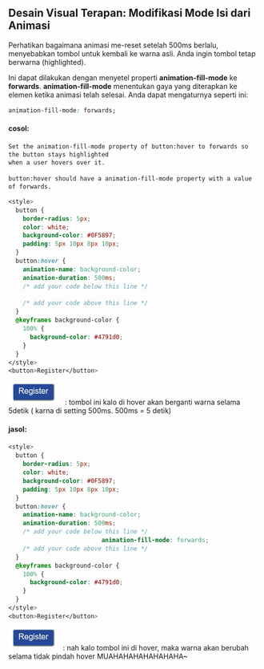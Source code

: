 ## Desain Visual Terapan: Modifikasi Mode Isi dari Animasi

Perhatikan bagaimana animasi me-reset setelah 500ms berlalu, menyebabkan tombol untuk kembali ke warna asli. Anda ingin tombol tetap berwarna \(highlighted\).

Ini dapat dilakukan dengan menyetel properti **animation-fill-mode** ke **forwards**. **animation-fill-mode** menentukan gaya yang diterapkan ke elemen ketika animasi telah selesai. Anda dapat mengaturnya seperti ini:

```css
animation-fill-mode: forwards;
```

#### cosol:

```
Set the animation-fill-mode property of button:hover to forwards so the button stays highlighted 
when a user hovers over it.

button:hover should have a animation-fill-mode property with a value of forwards.
```

```css
<style>
  button {
    border-radius: 5px;
    color: white;
    background-color: #0F5897;
    padding: 5px 10px 8px 10px;
  }
  button:hover {
    animation-name: background-color;
    animation-duration: 500ms;
    /* add your code below this line */

    /* add your code above this line */
  }
  @keyframes background-color {
    100% {
      background-color: #4791d0;
    }
  }
</style>
<button>Register</button>
```

![](/assets/reg.jpg) : tombol ini kalo di hover akan berganti warna selama 5detik \( karna di setting 500ms. 500ms = 5 detik\)

#### jasol:

```css
<style>
  button {
    border-radius: 5px;
    color: white;
    background-color: #0F5897;
    padding: 5px 10px 8px 10px;
  }
  button:hover {
    animation-name: background-color;
    animation-duration: 500ms;
    /* add your code below this line */
                          animation-fill-mode: forwards;
    /* add your code above this line */
  }
  @keyframes background-color {
    100% {
      background-color: #4791d0;
    }
  }
</style>
<button>Register</button>
```

![](/assets/reg.jpg): nah kalo tombol ini di hover, maka warna akan berubah selama tidak pindah hover MUAHAHAHAHAHAHAHA~


